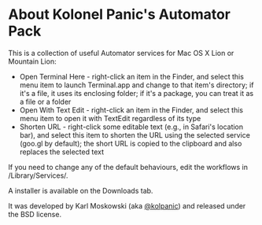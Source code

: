 About Kolonel Panic's Automator Pack
===============

This is a collection of useful Automator services for Mac OS X Lion or Mountain Lion:

* Open Terminal Here - right-click an item in the Finder, and select this menu item to launch Terminal.app and change to that item's directory; if it's a file, it uses its enclosing folder; if it's a package, you can treat it as a file or a folder
* Open With Text Edit - right-click an item in the Finder, and select this menu item to open it with TextEdit regardless of its type
* Shorten URL - right-click some editable text (e.g., in Safari's location bar), and select this item to shorten the URL using the selected service (goo.gl by default); the short URL is copied to the clipboard and also replaces the selected text

If you need to change any of the default behaviours, edit the workflows in /Library/Services/.

A installer is available on the Downloads tab.

It was developed by Karl Moskowski (aka [@kolpanic](http://twitter.com/kolpanic)) and released under the BSD license.

